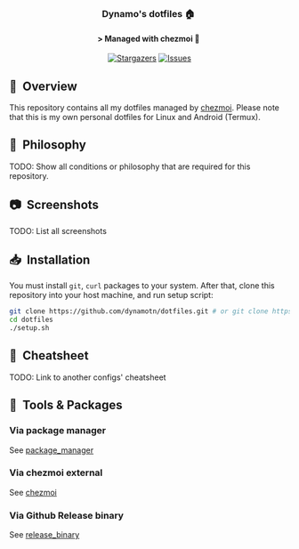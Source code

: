 <div align="center">

### Dynamo's dotfiles :house:&nbsp;

#### \> Managed with chezmoi :robot:&nbsp;
</div>

<p align="center">
	<a href="https://github.com/dynamotn/dotfiles/stargazers">
		<img alt="Stargazers" src="https://img.shields.io/github/stars/dynamotn/dotfiles?style=for-the-badge&logo=starship&color=C9CBFF&logoColor=D9E0EE&labelColor=302D41"></a>
	<a href="https://github.com/dynamotn/dotfiles/issues">
		<img alt="Issues" src="https://img.shields.io/github/issues/dynamotn/dotfiles?style=for-the-badge&logo=gitbook&color=B5E8E0&logoColor=D9E0EE&labelColor=302D41"></a>
</p>

## :book:&nbsp; Overview

This repository contains all my dotfiles managed by [chezmoi](https://github.com/twpayne/chezmoi).
Please note that this is my own personal dotfiles for Linux and Android (Termux).

## :brain:&nbsp; Philosophy
TODO: Show all conditions or philosophy that are required for this repository.

## :camera:&nbsp; Screenshots
TODO: List all screenshots

## :inbox_tray:&nbsp; Installation
You must install `git`, `curl` packages to your system.
After that, clone this repository into your host machine, and run setup script:

```sh
git clone https://github.com/dynamotn/dotfiles.git # or git clone https://gitlab.com/dynamo-config/dotfiles.git
cd dotfiles
./setup.sh
```

## :scroll:&nbsp; Cheatsheet
TODO: Link to another configs' cheatsheet

## :wrench:&nbsp; Tools & Packages

### Via package manager
See [package_manager](docs/tools/package_manager.md)
### Via chezmoi external
See [chezmoi](docs/tools/chezmoi.md)

### Via Github Release binary
See [release_binary](docs/tools/release_binary.md)
